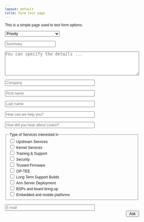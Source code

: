 ```yaml
---
layout: default
title: Form test page
---
```


This is a simple page used to test form options.

<STYLE TYPE='text/css'>
#loading{
display:none;
vertical-align:baseline;
position:fixed;
left:0;
top:0;
width:100%;
height:100%;
z-index:1000;}
#loadingcontent{
position:fixed;
left:20%;
top:35%;
width:50%;
height:50%;}
#loadingspinner{
vertical-align:baseline;
width: 10%;
text-align: center;
font-size:larger;}
textarea { width: 100%; margin: 0; padding: 0; border-width: 1; }
.feedback-summary { width: 100%; margin: 0; padding: 0; border-width: 1; }
BODY, input, select, table {
font-size: 12px;font-family: Arial,Helvetica,FreeSans,'sans - serif';}
#captcha{margin-bottom:0;padding-bottom:0}#captcha .captcha-container{clear:none;margin:5px 0 0 0;min-height:0;overflow:hidden;padding:0} #captcha .captcha-container .captcha-image{float:left}#captcha .captcha-container .captcha-trigger{float:left} #captcha .captcha-container .captcha-trigger .content{margin:0;overflow:hidden;text-align:left;text-indent:-999em;width:0} #captcha .captcha-container .icon-reload{background-image:url("data:image/png;base64,iVBORw0KGgoAAAANSUhEUgAAABAAAAAQBAMAAADt3eJSAAAAMFBMVEX///9wcHBwcHBwcHBwcHBwcHBwcHBwcHBwcHBwcHBwcHBwcHBwcHBwcHBwcHAAAAAM3lI2AAAADnRSTlMAESIzRFVmiJmqu8zd7qUOxRYAAAB3SURBVHjaY2axe9y7PGDtDyZGg+zYTvZDDExMpvWpnZb/GZgYPb5tYPhpDxRhnMvAwPCBgYmZITMAyGJgYTyz5wMDMmAEk+7GKUwQbooAM5hxR14HKKLAwMAc/x/I2CHA4PVzH1AqqECgq+wzkLEj3GtqPyfcHAB0GR2Spl8/YwAAAABJRU5ErkJggg==")} </STYLE>
<script src='//ajax.googleapis.com/ajax/libs/jquery/1.7.1/jquery.min.js'></script>
<link rel="stylesheet" type="text/css" href="https://cdnjs.cloudflare.com/ajax/libs/jquery-datetimepicker/2.5.4/jquery.datetimepicker.css"> <script src='https://cdnjs.cloudflare.com/ajax/libs/jquery-datetimepicker/2.5.4/build/jquery.datetimepicker.full.js'></script> <link rel="stylesheet" type="text/css" href="//aui-cdn.atlassian.com/aui-adg/5.4.3/css/aui.css"> <div id="loading">
<div id="loadingcontent">
<span id='loadingspinner' class='aui-icon aui-icon-wait'>Loading...</span>
</div>
</div>
<div id='feedback-main-div' style='font-size: 12px; font-family: Arial,Helvetica,FreeSans,sans-serif'>
<div id='feedback-error'></div>
<form class='aui' enctype='multipart/form-data' id='feedback-form' name='feedback-form' target='feedback-response' method='post' action='https://servicedesk.linaro.org/plugins/servlet/feedback/create'>
<input type='hidden' name='form-index' id='form-index' value='1'/>
<input type='hidden' name='feedback-from-url' id='feedback-from-url' value=''/>
<div><select id='feedback-priority' class='select' name='feedback-priority'>
<option value='' selected >Priority</option>
<option value='10200'>Severity 0 - Emergency</option>
<option value='10000'>Business Critical</option>
<option value='10201'>Severity 1 - Critical</option>
<option value='10001'>Degraded Service</option>
<option value='10202'>Severity 2 - High</option>
<option value='10002'>General Issue</option>
<option value='10203'>Severity 3 - Normal</option>
<option value='10100'>Blocker</option>
<option value='10101'>High</option>
<option value='10102'>Medium</option>
<option value='10103'>Low</option>
<option value='10104'>Minor</option>
<option value='10204'>Severity 4 - Feature Request</option>
</select>
</div>
<br> <div><input type='text' class='text long-field' id='feedback-summary' name='feedback-summary' class='feedback-summary' placeholder='Summary' value=''/></div>
<br> <div style='display:none;'><input type='text' class='text long-field' id='feedback-language' name='feedback-language' class='feedback-language' placeholder='Выберите язык (en/ru)' value='ru'/></div>
<div><TEXTAREA id='feedback-body' class='textarea long-field' name='feedback-body' ROWS='5' placeholder='You can specify the details ...'></TEXTAREA></div>
<br> <div><input type='text' class='text long-field' id='customfield_12401' name='customfield_12401' placeholder='Company' size='38' value=''/></div>
<br>
<div><input type='text' class='text long-field' id='customfield_10902' name='customfield_10902' placeholder='First name' size='38' value=''/></div>
<br>
<div><input type='text' class='text long-field' id='customfield_10903' name='customfield_10903' placeholder='Last name' size='38' value=''/></div>
<br>
<div><input type='text' class='text long-field' id='customfield_12902' name='customfield_12902' placeholder='How can we help you?' size='38' value=''/></div>
<br>
<div><input type='text' class='text long-field' id='customfield_12903' name='customfield_12903' placeholder='How did you hear about Linaro?' size='38' value=''/></div>
<br>
<fieldset class='group'>
<legend><span>Type of Services interested in</span></legend>
<div class='checkbox'>
<input type='checkbox' value='12805' name='customfield_12901' id='customfield_12901-1' class='checkbox'>
<label for='customfield_12901-1'>Upstream Services</label>
</div>
<div class='checkbox'>
<input type='checkbox' value='12806' name='customfield_12901' id='customfield_12901-2' class='checkbox'>
<label for='customfield_12901-2'>Kernel Services</label>
</div>
<div class='checkbox'>
<input type='checkbox' value='12807' name='customfield_12901' id='customfield_12901-3' class='checkbox'>
<label for='customfield_12901-3'>Training & Support</label>
</div>
<div class='checkbox'>
<input type='checkbox' value='12808' name='customfield_12901' id='customfield_12901-4' class='checkbox'>
<label for='customfield_12901-4'>Security</label>
</div>
<div class='checkbox'>
<input type='checkbox' value='12809' name='customfield_12901' id='customfield_12901-5' class='checkbox'>
<label for='customfield_12901-5'>Trusted Firmware</label>
</div>
<div class='checkbox'>
<input type='checkbox' value='12810' name='customfield_12901' id='customfield_12901-6' class='checkbox'>
<label for='customfield_12901-6'>OP-TEE</label>
</div>
<div class='checkbox'>
<input type='checkbox' value='12811' name='customfield_12901' id='customfield_12901-7' class='checkbox'>
<label for='customfield_12901-7'>Long Term Support Builds</label>
</div>
<div class='checkbox'>
<input type='checkbox' value='12812' name='customfield_12901' id='customfield_12901-8' class='checkbox'>
<label for='customfield_12901-8'>Arm Server Deployment</label>
</div>
<div class='checkbox'>
<input type='checkbox' value='12813' name='customfield_12901' id='customfield_12901-9' class='checkbox'>
<label for='customfield_12901-9'>BSPs and board bring-up</label>
</div>
<div class='checkbox'>
<input type='checkbox' value='12814' name='customfield_12901' id='customfield_12901-10' class='checkbox'>
<label for='customfield_12901-10'>Embedded and mobile platforms</label>
</div>
</fieldset>
<br>
<input type='text' class='text long-field' id='feedback-email' name='feedback-email' placeholder='E-mail' size='38' value=''/>
<br>
<div align="right">
<input type='button' class='aui-button' value=' Ask ' onclick='addFeedback()'/>
</div>
</form></div>
<div id='feedback-back' class='aui' style='display: none'><input type='button' class='aui-button' onclick="jQuery('#feedback-main-div').show();jQuery('#feedback-response').hide();jQuery('#feedback-back').hide();" value='Back'/></div><iframe id='feedback-response' name='feedback-response' frameborder='no' style='display: none' width='500' height='250'></iframe><script type='text/javascript'>
JIRACaptcha = { setup: function() { jQuery("#captcha").delegate("span.captcha-reload", "click", function (e) { JIRACaptcha.refresh(); e.preventDefault(); }); }, refresh: function() { var img = jQuery(".captcha-image", "#captcha .captcha-container"), src = img.attr("src"); if (src.indexOf("__r") >= 0) { src = src.replace(/__r=([^&]+)/, "__r=" + Math.random()); } else { src = src.indexOf('?') >= 0 ? (src + "&__r=" + Math.random()) : (src + "?__r=" + Math.random()); } img.attr("src", src); jQuery("#captcha .captcha-response").focus(); } }; jQuery(window).load(function()
{
   jQuery('.datetimepicker').each(function() {
   jQuery(this).datetimepicker({
   timepicker:false,
   format:'d.m.Y'
   });
   });
   jQuery('.datetimepicker-time').each(function() {
   jQuery(this).datetimepicker({
   timepicker:true,
   format:'d.m.Y H:i'
   });
   });
   jQuery(JIRACaptcha.setup);
   jQuery('#feedback-main-div').show();
   jQuery('#feedback-new-issue-div').hide();
   jQuery('#feedback-response').hide();
   jQuery('#feedback-new-issue-button').click(function ()
   {
    jQuery('#feedback-form')[0].reset();
    jQuery('#feedback-main-div').show();
    jQuery('#feedback-new-issue-div').hide();
    jQuery('#feedback-response').hide();
   });
});

function isValidEmail(email ) {
    return true;
}
function addFeedback() {
    var message = '';
   var summary = jQuery('#feedback-summary').val();
   var email = jQuery('#feedback-email').val();
   if (summary == '' || email == '')
   {
    if (summary == '')
    {
     message = message + '<div>Enter the summary</div>';
    }
    if (email == '')
    {
     message = message + '<div>Enter E-mail</div>';
    }
    jQuery('#feedback-error').html(message);
    return false;
}
if (!isValidEmail(email )) {
    jQuery('#feedback-error').html('<div>E-mail address is in an Invalid format!</div>');
    return false;
}   jQuery('#feedback-error').html('');
   jQuery('#feedback-main-div').hide();
   jQuery('#loading').fadeIn();
   window.top.$('#feedback-response').attr('src','about:blank');    jQuery('#feedback-response').show();
   jQuery('#feedback-back').show();
   jQuery('#feedback-from-url').val(location.href);
   jQuery('#feedback-form').submit();
   jQuery('#feedback-response').on("load", function() {
   jQuery('#feedback-new-issue-div').show();
   jQuery('#loading').fadeOut();
});
   return false;
}
</script>